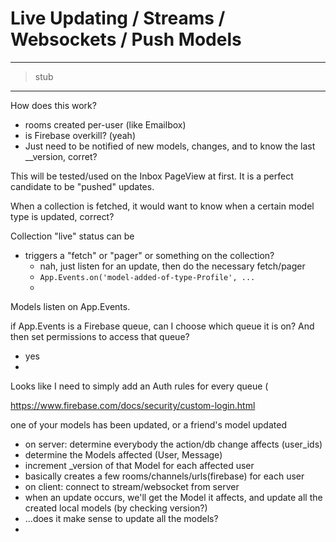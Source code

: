 # Live Updating / Streams / Websockets / Push Models

---

> stub

---

How does this work?
- rooms created per-user (like Emailbox)
- is Firebase overkill? (yeah)
- Just need to be notified of new models, changes, and to know the last __version, corret?

This will be tested/used on the Inbox PageView at first. It is a perfect candidate to be "pushed" updates.

When a collection is fetched, it would want to know when a certain model type is updated, correct?

Collection "live" status can be
- triggers a "fetch" or "pager" or something on the collection?
    - nah, just listen for an update, then do the necessary fetch/pager
    - `App.Events.on('model-added-of-type-Profile', ...`
    -

Models listen on App.Events.


if App.Events is a Firebase queue, can I choose which queue it is on? And then set permissions to access that queue?
- yes
-

Looks like I need to simply add an Auth rules for every queue (

https://www.firebase.com/docs/security/custom-login.html



one of your models has been updated, or a friend's model updated
- on server: determine everybody the action/db change affects (user_ids)
- determine the Models affected (User, Message)
- increment _version of that Model for each affected user
- basically creates a few rooms/channels/urls(firebase) for each user
- on client: connect to stream/websocket from server
- when an update occurs, we'll get the Model it affects, and update all the created local models (by checking version?)
- ...does it make sense to update all the models?
-




